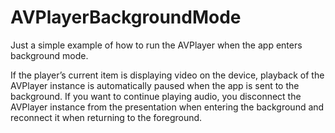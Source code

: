 # AVPlayerBackgroundMode
Just a simple example of how to run the AVPlayer when the app enters background mode.

If the player’s current item is displaying video on the device, playback of the AVPlayer instance is automatically paused when the app is sent to the background. If you want to continue playing audio, you disconnect the AVPlayer instance from the presentation when entering the background and reconnect it when returning to the foreground.

